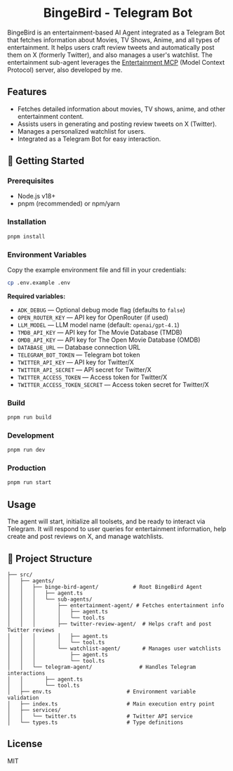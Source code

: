 
<div align="center">


# BingeBird - Telegram Bot

</div>

BingeBird is an entertainment-based AI Agent integrated as a Telegram Bot that fetches information about Movies, TV Shows, Anime, and all types of entertainment. It helps users craft review tweets and automatically post them on X (formerly Twitter), and also manages a user's watchlist. The entertainment sub-agent leverages the [Entertainment MCP](https://github.com/Rohit-KK15/entertainment-mcp) (Model Context Protocol) server, also developed by me.

## Features
- Fetches detailed information about movies, TV shows, anime, and other entertainment content.
- Assists users in generating and posting review tweets on X (Twitter).
- Manages a personalized watchlist for users.
- Integrated as a Telegram Bot for easy interaction.

## 🚀 Getting Started

### Prerequisites
- Node.js v18+
- pnpm (recommended) or npm/yarn

### Installation
```bash
pnpm install
```

### Environment Variables
Copy the example environment file and fill in your credentials:

```bash
cp .env.example .env
```

**Required variables:**

- `ADK_DEBUG` — Optional debug mode flag (defaults to `false`)
- `OPEN_ROUTER_KEY` — API key for OpenRouter (if used)
- `LLM_MODEL` — LLM model name (default: `openai/gpt-4.1`)
- `TMDB_API_KEY` — API key for The Movie Database (TMDB)
- `OMDB_API_KEY` — API key for The Open Movie Database (OMDB)
- `DATABASE_URL` — Database connection URL
- `TELEGRAM_BOT_TOKEN` — Telegram bot token
- `TWITTER_API_KEY` — API key for Twitter/X
- `TWITTER_API_SECRET` — API secret for Twitter/X
- `TWITTER_ACCESS_TOKEN` — Access token for Twitter/X
- `TWITTER_ACCESS_TOKEN_SECRET` — Access token secret for Twitter/X

### Build
```bash
pnpm run build
```

### Development
```bash
pnpm run dev
```

### Production
```bash
pnpm run start
```

## Usage
The agent will start, initialize all toolsets, and be ready to interact via Telegram. It will respond to user queries for entertainment information, help create and post reviews on X, and manage watchlists.

## 📁 Project Structure
```
├── src/
│   ├── agents/
│   │   ├── binge-bird-agent/           # Root BingeBird Agent
│   │   │   ├── agent.ts
│   │   │   └── sub-agents/
│   │   │       ├── entertainment-agent/ # Fetches entertainment info
│   │   │       │   ├── agent.ts
│   │   │       │   └── tool.ts
│   │   │       ├── twitter-review-agent/  # Helps craft and post Twitter reviews
│   │   │       │   ├── agent.ts
│   │   │       │   └── tool.ts
│   │   │       └── watchlist-agent/       # Manages user watchlists
│   │   │           ├── agent.ts
│   │   │           └── tool.ts
│   │   └── telegram-agent/               # Handles Telegram interactions
│   │       ├── agent.ts
│   │       └── tool.ts
│   ├── env.ts                        # Environment variable validation
│   ├── index.ts                      # Main execution entry point
│   ├── services/
│   │   └── twitter.ts                # Twitter API service
│   └── types.ts                      # Type definitions
```

## License
MIT